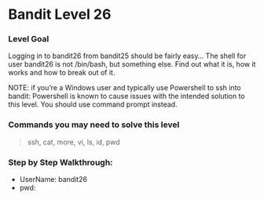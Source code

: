 # Bandit Level 26

### Level Goal
Logging in to bandit26 from bandit25 should be fairly easy… The shell for user bandit26 is not /bin/bash, but something else. Find out what it is, how it works and how to break out of it.

NOTE: if you’re a Windows user and typically use Powershell to ssh into bandit: Powershell is known to cause issues with the intended solution to this level. You should use command prompt instead.

### Commands you may need to solve this level
> ssh, cat, more, vi, ls, id, pwd


### Step by Step Walkthrough:



* UserName: bandit26
* pwd: 